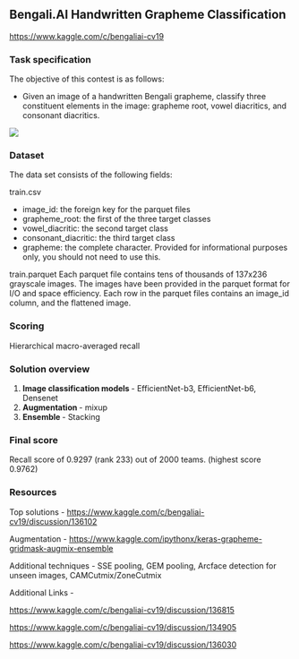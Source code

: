 ## Bengali.AI Handwritten Grapheme Classification

https://www.kaggle.com/c/bengaliai-cv19

### Task specification

The objective of this contest is as follows:

* Given an image of a handwritten Bengali grapheme, classify three constituent elements in the image: grapheme root, vowel diacritics, and consonant diacritics.

<img src=https://www.googleapis.com/download/storage/v1/b/kaggle-user-content/o/inbox%2F1095143%2Fa9a48686e3f385d9456b59bf2035594c%2Fdesc.png>

### Dataset

The data set consists of the following fields:

train.csv
* image_id: the foreign key for the parquet files
* grapheme_root: the first of the three target classes
* vowel_diacritic: the second target class
* consonant_diacritic: the third target class
* grapheme: the complete character. Provided for informational purposes only, you should not need to use this.

train.parquet
Each parquet file contains tens of thousands of 137x236 grayscale images. The images have been provided in the parquet format for I/O and space efficiency. Each row in the parquet files contains an image_id column, and the flattened image.

### Scoring

Hierarchical macro-averaged recall

### Solution overview

1. <b> Image classification models </b> - EfficientNet-b3, EfficientNet-b6, Densenet
2. <b> Augmentation </b> - mixup
3. <b> Ensemble </b> - Stacking

### Final score

Recall score of 0.9297 (rank 233) out of 2000 teams. (highest score 0.9762)

### Resources

Top solutions - https://www.kaggle.com/c/bengaliai-cv19/discussion/136102

Augmentation - https://www.kaggle.com/ipythonx/keras-grapheme-gridmask-augmix-ensemble

Additional techniques - SSE pooling, GEM pooling, Arcface detection for unseen images, CAMCutmix/ZoneCutmix

Additional Links -	

https://www.kaggle.com/c/bengaliai-cv19/discussion/136815

https://www.kaggle.com/c/bengaliai-cv19/discussion/134905

https://www.kaggle.com/c/bengaliai-cv19/discussion/136030

